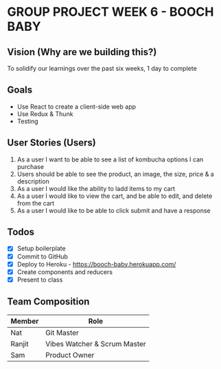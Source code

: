 # GROUP PROJECT WEEK 6 - BOOCH BABY

## Vision (Why are we building this?)

To solidify our learnings over the past six weeks, 1 day to complete

## Goals

- Use React to create a client-side web app
- Use Redux & Thunk
- Testing

## User Stories (Users)

1. As a user I want to be able to see a list of kombucha options I can purchase
2. Users should be able to see the product, an image, the size, price & a description
3. As a user I would like the ability to ladd items to my cart
4. As a user I would like to view the cart, and be able to edit, and delete from the cart
5. As a user I would like to be able to click submit and have a response

## Todos

- [x] Setup boilerplate
- [x] Commit to GitHub
- [x] Deploy to Heroku - https://booch-baby.herokuapp.com/
- [x] Create components and reducers
- [x] Present to class

## Team Composition

| Member | Role                         |
| ------ | ---------------------------- |
| Nat    | Git Master                   |
| Ranjit | Vibes Watcher & Scrum Master |
| Sam    | Product Owner                |

